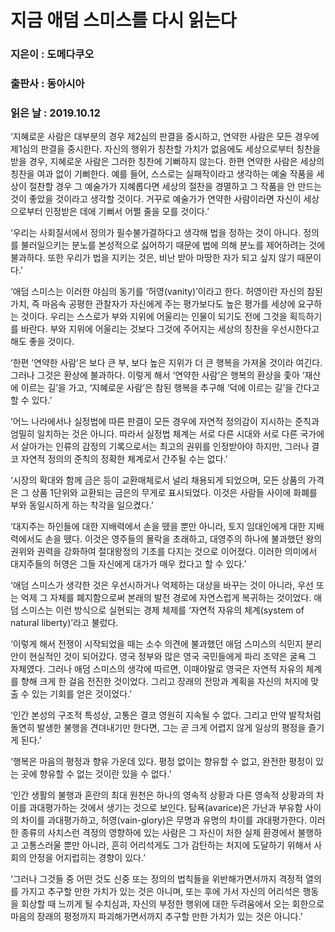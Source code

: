 # 지금 애덤 스미스를 다시 읽는다
### 지은이 : 도메다쿠오
### 출판사 : 동아시아
### 읽은 날 : 2019.10.12

‘지혜로운 사람은 대부분의 경우 제2심의 판결을 중시하고, 연약한 사람은 모든 경우에 제1심의 판결을 중시한다. 자신의 행위가 칭찬할 가치가 없음에도 세상으로부터 칭찬을 받을 경우, 지혜로운 사람은 그러한 칭찬에 기뻐하지 않는다. 한편 연약한 사람은 세상의 칭찬을 여과 없이 기뻐한다. 예를 들어, 스스로는 실패작이라고 생각하는 예술 작품을 세상이 절찬할 경우 그 예술가가 지혜롭다면 세상의 절찬을 경멸하고 그 작품을 안 만드는 것이 좋았을 것이라고 생각할 것이다. 거꾸로 예술가가 연약한 사람이라면 자신이 세상으로부터 인정받은 데에 기뻐서 어쩔 줄을 모를 것이다.’

‘우리는 사회질서에서 정의가 필수불가결하다고 생각해 법을 정하는 것이 아니다. 정의를 불러일으키는 분노를 본성적으로 싫어하기 때문에 법에 의해 분노를 제어하려는 것에 불과하다. 또한 우리가 법을 지키는 것은, 비난 받아 마땅한 자가 되고 싶지 않기 때문이다.’

‘애덤 스미스는 이러한 야심의 동기를 ‘허영(vanity)’이라고 한다. 허영이란 자신의 참된 가치, 즉 마음속 공평한 관찰자가 자신에게 주는 평가보다도 높은 평가를 세상에 요구하는 것이다. 우리는 스스로가 부와 지위에 어울리는 인물이 되기도 전에 그것을 획득하기를 바란다. 부와 지위에 어울리는 것보다 그것에 주어지는 세상의 칭찬을 우선시한다고 해도 좋을 것이다.

‘한편 ‘연약한 사람’은 보다 큰 부, 보다 높은 지위가 더 큰 행복을 가져올 것이라 여긴다. 그러나 그것은 환상에 불과하다. 이렇게 해서 ‘연약한 사람’은 행복의 환상을 좇아 ‘재산에 이르는 길’을 가고, ‘지혜로운 사람’은 참된 행복을 추구해 ‘덕에 이르는 길’을 간다고 할 수 있다.’

‘어느 나라에서나 실정법에 따른 판결이 모든 경우에 자연적 정의감이 지시하는 준칙과 엄밀히 일치하는 것은 아니다. 따라서 실정법 체계는 서로 다른 시대와 서로 다른 국가에서 살아가는 인류의 감정의 기록으로서는 최고의 권위를 인정받아야 하지만, 그러나 결코 자연적 정의의 준칙의 정확한 체계로서 간주될 수는 없다.’

‘시장의 확대와 함께 금은 등이 교환매체로서 널리 채용되게 되었으며, 모든 상품의 가격은 그 상품 1단위와 교환되는 금은의 무게로 표시되었다. 이것은 사람들 사이에 화폐를 부와 동일시하게 하는 착각을 일으켰다.’

‘대지주는 하인들에 대한 지배력에서 손을 뗐을 뿐만 아니라, 토지 임대인에게 대한 지배력에서도 손을 뗐다. 이것은 영주들의 몰락을 초래하고, 대영주의 하나에 불과했던 왕의 권위와 권력을 강화하여 절대왕정의 기초를 다지는 것으로 이어졌다. 이러한 의미에서 대지주들의 허영은 그들 자신에게 대가가 매우 컸다고 할 수 있다.’

‘애덤 스미스가 생각한 것은 우선시하거나 억제하는 대상을 바꾸는 것이 아니라, 우선 또는 억제 그 자체를 폐지함으로써 본래의 발전 경로에 자연스럽게 복귀하는 것이었다. 애덤 스미스는 이런 방식으로 실현되는 경제 체제를 ‘자연적 자유의 체계(system of natural liberty)’라고 불렀다.

‘이렇게 해서 전쟁이 시작되었을 때는 소수 의견에 불과했던 애덤 스미스의 식민지 분리안이 현실적인 것이 되어갔다. 영국 정부와 많은 영국 국민들에게 파리 조약은 굴욕 그 자체였다. 그러나 애덤 스미스의 생각에 따르면, 이때야말로 영국은 자연적 자유의 체계를 향해 크게 한 걸음 전진한 것이었다. 그리고 장래의 전망과 계획을 자신의 처지에 맞출 수 있는 기회를 얻은 것이었다.’

‘인간 본성의 구조적 특성상, 고통은 결코 영원히 지속될 수 없다. 그리고 만약 발작처럼 돌연히 발생한 불행을 견뎌내기만 한다면, 그는 곧 크게 어렵지 않게 일상의 평정을 즐기게 된다.’

‘행복은 마음의 평정과 향유 가운데 있다. 평정 없이는 향유할 수 없고, 완전한 평정이 있는 곳에 향유할 수 없는 것이란 있을 수 없다.’

‘인간 생활의 불행과 혼란의 최대 원천은 하나의 영속적 상황과 다른 영속적 상황과의 차이를 과대평가하는 것에서 생기는 것으로 보인다. 탐욕(avarice)은 가난과 부유함 사이의 차이를 과대평가하고, 허영(vain-glory)은 무명과 유명의 차이를 과대평가한다. 이러한 종류의 사치스런 격정의 영향하에 있는 사람은 그 자신이 처한 실제 환경에서 불행하고 고통스러울 뿐만 아니라, 흔히 어리석게도 그가 감탄하는 처지에 도달하기 위해서 사회의 안정을 어지럽히는 경향이 있다.’

‘그러나 그것들 중 어떤 것도 신중 또는 정의의 법칙들을 위반해가면서까지 격정적 열의를 가지고 추구할 만한 가치가 있는 것은 아니며, 또는 후에 가서 자신의 어리석은 행동을 회상할 때 느끼게 될 수치심과, 자신의 부정한 행위에 대한 두려움에서 오는 회한으로 마음의 장래의 평정까지 파괴해가면서까지 추구할 만한 가치가 있는 것은 아니다.’
